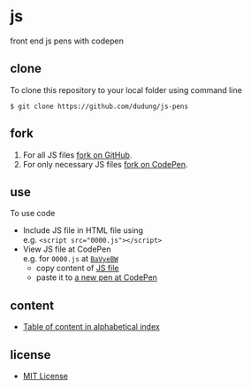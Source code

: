 # js
front end js pens with codepen


## clone
To clone this repository to your local folder using command line

```
$ git clone https://github.com/dudung/js-pens
```

## fork
1. For all JS files [fork on GitHub](https://github.com/dudung/js-pens/fork).
2. For only necessary JS files [fork on CodePen](https://codepen.io/6unpnp/pens/public).

## use
To use code
+ Include JS file in HTML file using<br>
  e.g. `<script src="0000.js"></script>`
+ View JS file at CodePen<br>
  e.g. for `0000.js` at [`BaVyeBW`](https://codepen.io/6unpnp/pen/BaVyeBW?editors=0010)<br>
  - copy content of [JS file](src/0000.js)<br>
  - paste it to [a new pen at CodePen](https://codepen.io/pen/?editors=0010)<br>


## content
+ [Table of content in alphabetical index](src/toc.md)


## license
+ [MIT License](LICENSE)
